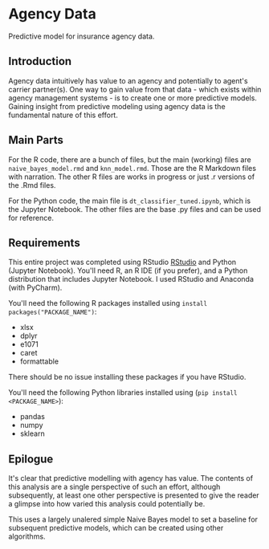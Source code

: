 # Agency Data
Predictive model for insurance agency data.

## Introduction
Agency data intuitively has value to an agency and potentially to agent's carrier partner(s). One way to gain value from that data - which exists within agency management systems - is to create one or more predictive models. Gaining insight from predictive modeling using agency data is the fundamental nature of this effort.

## Main Parts
For the R code, there are a bunch of files, but the main (working) files are `naive_bayes_model.rmd` and `knn_model.rmd`. Those are the R Markdown files with narration. The other R files are works in progress or just .r versions of the .Rmd files.

For the Python code, the main file is `dt_classifier_tuned.ipynb`, which is the Jupyter Notebook. The other files are the base .py files and can be used for reference.

## Requirements
This entire project was completed using RStudio [RStudio](https://www.rstudio.com/) and Python (Jupyter Notebook). You'll need R, an R IDE (if you prefer), and a Python distribution that includes Jupyter Notebook. I used RStudio and Anaconda (with PyCharm).

You'll need the following R packages installed using `install packages("PACKAGE_NAME")`:
* xlsx
* dplyr
* e1071
* caret
* formattable

There should be no issue installing these packages if you have RStudio.

You'll need the following Python libraries installed using (`pip install <PACKAGE_NAME>`):
* pandas
* numpy
* sklearn

## Epilogue
It's clear that predictive modelling with agency has value. The contents of this analysis are a single perspective of such an effort, although subsequently, at least one other perspective is presented to give the reader a glimpse into how varied this analysis could potentially be.

This uses a largely unalered simple Naive Bayes model to set a baseline for subsequent predictive models, which can be created using other algorithms.
